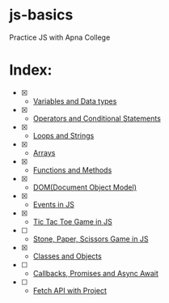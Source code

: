 # js-basics
Practice JS with Apna College
# Index:
- [x] - [Variables and Data types](/L01_VarAndDataTypes.js)
- [x] - [Operators and Conditional Statements](/L02_OperatorsAndConditionalStatements.js)
- [x] - [Loops and Strings](/L03_LoopsAndStrings.js)
- [x] - [Arrays](/L04_Arrays.js)
- [x] - [Functions and Methods](/L05_FunctionsAndMethods.js)
- [x] - [DOM(Document Object Model)](/L06_DOM.js)
- [x] - [Events in JS](/L08_EventsInJS.js)
- [x] - [Tic Tac Toe Game in JS](/Tic-Tac-Toe/app.js)
- [ ] - [Stone, Paper, Scissors Game in JS]()
- [x] - [Classes and Objects](/L11_ClassesAndObjects.js)
- [ ] - [Callbacks, Promises and Async Await](/L12_CallbacksPromisesAsyncAwait.js)
- [ ] - [Fetch API with Project](/L13_fetchAPI.js)